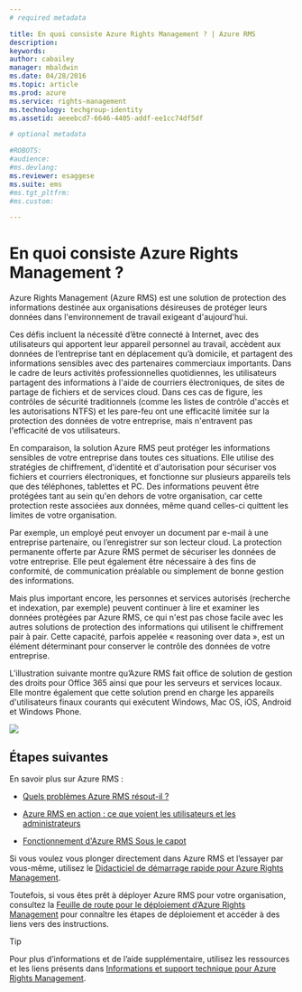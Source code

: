 ```yaml
---
# required metadata

title: En quoi consiste Azure Rights Management ? | Azure RMS
description:
keywords:
author: cabailey
manager: mbaldwin
ms.date: 04/28/2016
ms.topic: article
ms.prod: azure
ms.service: rights-management
ms.technology: techgroup-identity
ms.assetid: aeeebcd7-6646-4405-addf-ee1cc74df5df

# optional metadata

#ROBOTS:
#audience:
#ms.devlang:
ms.reviewer: esaggese
ms.suite: ems
#ms.tgt_pltfrm:
#ms.custom:

---
```


# En quoi consiste Azure Rights Management ?

Azure Rights Management (Azure RMS) est une solution de protection des informations destinée aux organisations désireuses de protéger leurs données dans l'environnement de travail exigeant d'aujourd'hui.

Ces défis incluent la nécessité d’être connecté à Internet, avec des utilisateurs qui apportent leur appareil personnel au travail, accèdent aux données de l’entreprise tant en déplacement qu’à domicile, et partagent des informations sensibles avec des partenaires commerciaux importants. Dans le cadre de leurs activités professionnelles quotidiennes, les utilisateurs partagent des informations à l'aide de courriers électroniques, de sites de partage de fichiers et de services cloud. Dans ces cas de figure, les contrôles de sécurité traditionnels (comme les listes de contrôle d'accès et les autorisations NTFS) et les pare-feu ont une efficacité limitée sur la protection des données de votre entreprise, mais n'entravent pas l'efficacité de vos utilisateurs.

En comparaison, la solution Azure RMS peut protéger les informations sensibles de votre entreprise dans toutes ces situations. Elle utilise des stratégies de chiffrement, d'identité et d'autorisation pour sécuriser vos fichiers et courriers électroniques, et fonctionne sur plusieurs appareils tels que des téléphones, tablettes et PC. Des informations peuvent être protégées tant au sein qu'en dehors de votre organisation, car cette protection reste associées aux données, même quand celles-ci quittent les limites de votre organisation. 

Par exemple, un employé peut envoyer un document par e-mail à une entreprise partenaire, ou l’enregistrer sur son lecteur cloud. La protection permanente offerte par Azure RMS permet de sécuriser les données de votre entreprise. Elle peut également être nécessaire à des fins de conformité, de communication préalable ou simplement de bonne gestion des informations.

Mais plus important encore, les personnes et services autorisés (recherche et indexation, par exemple) peuvent continuer à lire et examiner les données protégées par Azure RMS, ce qui n'est pas chose facile avec les autres solutions de protection des informations qui utilisent le chiffrement pair à pair. Cette capacité, parfois appelée « reasoning over data », est un élément déterminant pour conserver le contrôle des données de votre entreprise.

L’illustration suivante montre qu’Azure RMS fait office de solution de gestion des droits pour Office 365 ainsi que pour les serveurs et services locaux. Elle montre également que cette solution prend en charge les appareils d'utilisateurs finaux courants qui exécutent Windows, Mac OS, iOS, Android et Windows Phone.

![](../media/AzRMS_elements.png)

## Étapes suivantes

En savoir plus sur Azure RMS :

-   [Quels problèmes Azure RMS résout-il ?](azure-rms-problems-it-solves.md)

-   [Azure RMS en action : ce que voient les utilisateurs et les administrateurs](what-admins-users-see.md)

-   [Fonctionnement d'Azure RMS Sous le capot](how-does-it-work.md)



Si vous voulez vous plonger directement dans Azure RMS et l’essayer par vous-même, utilisez le [Didacticiel de démarrage rapide pour Azure Rights Management](../get-started/quick-start-tutorial.md).

Toutefois, si vous êtes prêt à déployer Azure RMS pour votre organisation, consultez la [Feuille de route pour le déploiement d’Azure Rights Management](../plan-design/deployment-roadmap.md) pour connaître les étapes de déploiement et accéder à des liens vers des instructions.

> [!TIP]
> Pour plus d’informations et de l’aide supplémentaire, utilisez les ressources et les liens présents dans [Informations et support technique pour Azure Rights Management](../get-started/information-support.md).





<!--HONumber=Apr16_HO3-->



